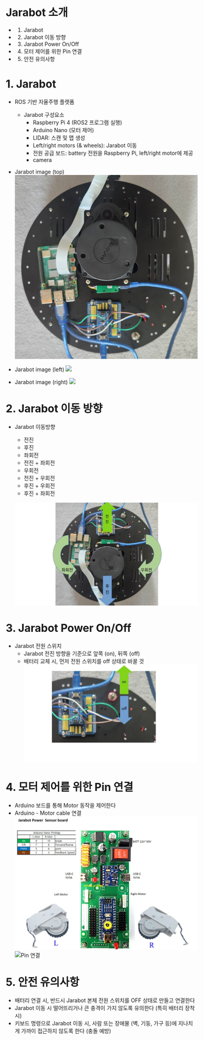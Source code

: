# Jarabot 소개
* 1. Jarabot
* 2. Jarabot 이동 방향
* 3. Jarabot Power On/Off
* 4. 모터 제어를 위한 Pin 연결
* 5. 안전 유의사항

# 1. Jarabot
* ROS 기반 자율주행 플랫폼
  * Jarabot 구성요소
    * Raspberry Pi 4 (ROS2 프로그램 실행)
    * Arduino Nano (모터 제어)
    * LIDAR: 스캔 및 맵 생성
    * Left/right motors (& wheels): Jarabot 이동
    * 전원 공급 보드: battery 전원을 Raspberry Pi, left/right motor에 제공
    * camera
        
* Jarabot image (top)
  ![](./jarabot_top.jpg)

* Jarabot image (left)
  ![](./jarabot_left.jpg)
  
* Jarabot image (right)
  ![](./jarabot_right.jpg)

# 2. Jarabot 이동 방향
* Jarabot 이동방향
  * 전진
  * 후진
  * 좌회전
  * 전진 + 좌회전
  * 우회전
  * 전진 + 우회전
  * 후진 + 우회전
  * 후진 + 좌회전
    
  ![](./jarabot_move_direction.jpg) 

# 3. Jarabot Power On/Off
* Jarabot 전원 스위치
  * Jarabot 전진 방향을 기준으로 앞쪽 (on), 뒤쪽 (off)
  * 배터리 교체 시, 먼저 전원 스위치를 off 상태로 바꿀 것  
  ![](./jarabot_power_onoff.jpg) 

# 4. 모터 제어를 위한 Pin 연결
* Arduino 보드를 통해 Motor 동작을 제어한다
* Arduino - Motor cable 연결
  ![Pin map](./jarabot_pin_map.jpg)  
  ![Pin 연결](./jarabot_pin_connect.jpg)


# 5. 안전 유의사항
* 배터리 연결 시, 반드시 Jarabot 본체 전원 스위치를 OFF 상태로 만들고 연결한다 
* Jarabot 이동 시 떨어뜨리거나 큰 충격이 가지 않도록 유의한다 (특히 배터리 장착 시)
* 키보드 명령으로 Jarabot 이동 시, 사람 또는 장애물 (벽, 기둥, 가구 등)에 지나치게 가까이 접근하지 않도록 한다 (충돌 예방)
